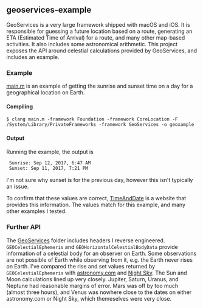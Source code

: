 ## geoservices-example

GeoServices is a very large framework shipped with macOS and iOS. It is responsible for guessing a future location based on a route, generating an ETA (Estimated Time of Arrival) for a route, and many other map-based activities. It also includes some astronomical arithmetic. This project exposes the API around celestial calculations provided by GeoServices, and includes an example.

### Example 

[main.m](main.m) is an example of getting the sunrise and sunset time on a day for a geographical location on Earth. 

#### Compiling 

```
$ clang main.m -framework Foundation -framework CoreLocation -F /System/Library/PrivateFrameworks -framework GeoServices -o geoxample
```

#### Output

Running the example, the output is

```txt
 Sunrise: Sep 12, 2017, 6:47 AM
 Sunset: Sep 11, 2017, 7:21 PM
```

I'm not sure why sunset is for the previous day, however this isn't typically an issue. 

To confirm that these values are correct, [TimeAndDate](https://www.timeanddate.com/sun/@37.3331,-122.011?month=9&year=2017) is a website that provides this information. The values match for this example, and many other examples I tested.

### Further API

The [GeoServices](GeoServices) folder includes headers I reverse engineered. `GEOCelestialEphemeris` and `GEOHorizontalCelestialBodyData` provide information of a celestial body for an observer on Earth. Some observations are not possible of Earth while observing from it, e.g. the Earth never rises on Earth. I've compared the rise and set values returned by `GEOCelestialEphemeris` with [astronomy.com](http://www.astronomy.com/observing/tonights-sky) and [Night Sky](https://itunes.apple.com/app/night-sky/id475772902?mt=8). The Sun and Moon calculations lined up very closely. Jupiter, Saturn, Uranus, and Neptune had reasonable margins of error. Mars was off by too much (almost three hours), and Venus was nowhere close to the dates on either astronomy.com or Night Sky, which themeselves were very close. 

